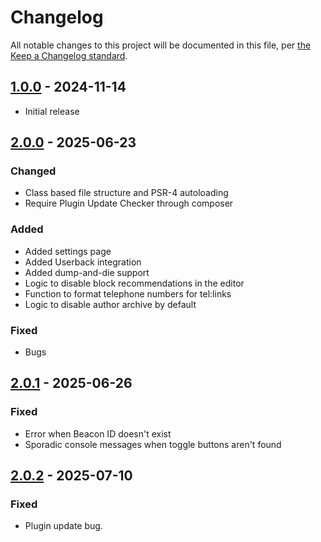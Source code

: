 # Changelog

All notable changes to this project will be documented in this file, per [the Keep a Changelog standard](http://keepachangelog.com/).

## [1.0.0] - 2024-11-14

- Initial release

[1.0.0]: https://github.com/matchboxdesigngroup/matchbox-support/releases/tag/v1.0.0


## [2.0.0] - 2025-06-23

### Changed

- Class based file structure and PSR-4 autoloading
- Require Plugin Update Checker through composer

### Added

- Added settings page
- Added Userback integration
- Added dump-and-die support
- Logic to disable block recommendations in the editor
- Function to format telephone numbers for tel:links
- Logic to disable author archive by default

### Fixed

- Bugs

[2.0.0]: https://github.com/matchboxdesigngroup/matchbox-support/releases/tag/v2.0.0

## [2.0.1] - 2025-06-26

### Fixed

- Error when Beacon ID doesn't exist
- Sporadic console messages when toggle buttons aren't found

[2.0.1]: https://github.com/matchboxdesigngroup/matchbox-support/releases/tag/v2.0.1

## [2.0.2] - 2025-07-10

### Fixed

- Plugin update bug.

[2.0.2]: https://github.com/matchboxdesigngroup/matchbox-support/releases/tag/v2.0.2